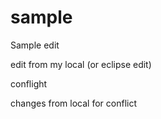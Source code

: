 # sample

Sample edit 


edit from my local (or eclipse edit)


conflight


changes from local for conflict
